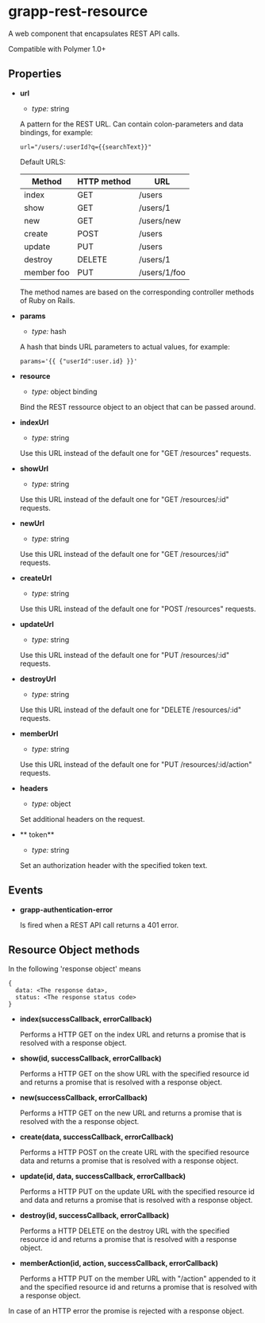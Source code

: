 grapp-rest-resource
===================

A web component that encapsulates REST API calls.

Compatible with Polymer 1.0+

Properties
----------

  * **url**

    - *type:* string

    A pattern for the REST URL. Can contain colon-parameters and data bindings, for example:

    `url="/users/:userId?q={{searchText}}"`

    Default URLS:

    Method        | HTTP method | URL
    ------------- | ----------- | ---
    index         | GET         | /users
    show          | GET         | /users/1
    new           | GET         | /users/new
    create        | POST        | /users
    update        | PUT         | /users
    destroy       | DELETE      | /users/1
    member foo    | PUT         | /users/1/foo
    
    The method names are based on the corresponding controller methods of Ruby on Rails. 

  * **params**

    - *type:* hash

    A hash that binds URL parameters to actual values, for example:

    `params='{{ {"userId":user.id} }}'`

  * **resource**

    - *type:* object binding

    Bind the REST ressource object to an object that can be passed around.

  * **indexUrl**

    - *type:* string

    Use this URL instead of the default one for "GET /resources" requests.

  * **showUrl**

    - *type:* string

    Use this URL instead of the default one for "GET /resources/:id" requests.

  * **newUrl**

    - *type:* string

    Use this URL instead of the default one for "GET /resources/:id" requests.

  * **createUrl**

    - *type:* string

    Use this URL instead of the default one for "POST /resources" requests.

  * **updateUrl**

    - *type:* string

    Use this URL instead of the default one for "PUT /resources/:id" requests.

  * **destroyUrl**

    - *type:* string

    Use this URL instead of the default one for "DELETE /resources/:id" requests.

  * **memberUrl**

    - *type:* string

    Use this URL instead of the default one for "PUT /resources/:id/action" requests.

  * **headers**

    - *type:* object

    Set additional headers on the request.

  * ** token**

    - *type:* string

    Set an authorization header with the specified token text.

Events
------

  * **grapp-authentication-error**

    Is fired when a REST API call returns a 401 error.

Resource Object methods
-----------------------

  In the following 'response object' means

  ```
  {
    data: <The response data>,
    status: <The response status code>
  }
  ```
	
  * **index(successCallback, errorCallback)**

    Performs a HTTP GET on the index URL and returns a promise that is resolved with a response object.


  * **show(id, successCallback, errorCallback)**

    Performs a HTTP GET on the show URL with the specified resource id and returns a promise that is
    resolved with a response object.


  * **new(successCallback, errorCallback)**

    Performs a HTTP GET on the new URL and returns a promise that is resolved with the a response object.


  * **create(data, successCallback, errorCallback)**

    Performs a HTTP POST on the create URL with the specified resource data and returns a promise that
    is resolved with a response object.


  * **update(id, data, successCallback, errorCallback)**

    Performs a HTTP PUT on the update URL with the specified resource id and data and returns a promise 
    that is resolved with a response object.


  * **destroy(id, successCallback, errorCallback)**

    Performs a HTTP DELETE on the destroy URL with the specified resource id and returns a promise that
    is resolved with a response object.


  * **memberAction(id, action, successCallback, errorCallback)**

    Performs a HTTP PUT on the member URL with "/action" appended to it and the specified resource
    id and returns a promise that is resolved with a response object.


  In case of an HTTP error the promise is rejected with a response object.

